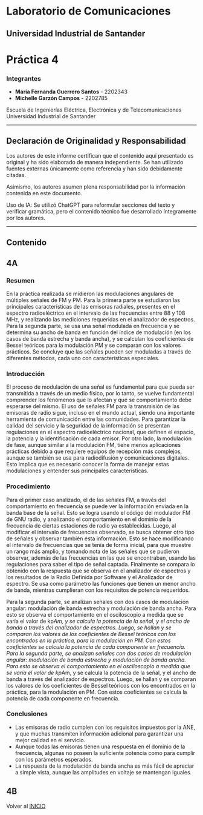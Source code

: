 
# Laboratorio de Comunicaciones
## Universidad Industrial de Santander

# Práctica 4

### Integrantes
- **Maria Fernanda Guerrero Santos** - 2202343
- **Michelle Garzón Campos** - 2202785

Escuela de Ingenierías Eléctrica, Electrónica y de Telecomunicaciones  
Universidad Industrial de Santander


---

## Declaración de Originalidad y Responsabilidad
Los autores de este informe certifican que el contenido aquí presentado es original y ha sido elaborado de manera independiente. Se han utilizado fuentes externas únicamente como referencia y han sido debidamente citadas.

Asimismo, los autores asumen plena responsabilidad por la información contenida en este documento. 

Uso de IA: Se utilizó ChatGPT para reformular secciones del texto y verificar gramática, pero el contenido técnico fue desarrollado íntegramente por los autores.

---
## Contenido

## 4A

### Resumen
En la práctica realizada se midieron las modulaciones angulares de múltiples señales de FM y PM. Para la primera parte se estudiaron las principales características de las emisoras radiales, presentes en el espectro radioeléctrico en el intervalo de las frecuencias entre 88 y 108 MHz, y realizando las mediciones requeridas en el analizador de espectros. Para la segunda parte, se usa una señal modulada en frecuencia y se determina su ancho de banda en función del índice de modulación (en los casos de banda estrecha y banda ancha), y se calculan los coeficientes de Bessel teóricos para la modulación PM y se comparan con los valores prácticos. Se concluye que las señales pueden ser moduladas a través de diferentes métodos, cada uno con características especiales.

### Introducción
El proceso de modulación de una señal es fundamental para que pueda ser transmitida a través de un medio físico, por lo tanto, se vuelve fundamental comprender los fenómenos que lo afectan y qué se comportamiento debe esperarse del mismo. 
El uso de señales FM para la transmisión de las emisoras de radio sigue, incluso en el mundo actual, siendo una importante herramienta de comunicación entre las comunidades. Para garantizar la calidad del servicio y la seguridad de la información se presentan regulaciones en el espectro radioeléctrico nacional, que definen el espacio, la potencia y la identificación de cada emisor.
Por otro lado, la modulación de fase, aunque similar a la modulación FM, tiene menos aplicaciones prácticas debido a que requiere equipos de recepción más complejos, aunque se también se usa para radiodifusión y comunicaciones digitales. Esto implica que es necesario conocer la forma de manejar estas modulaciones y entender sus principales características.


### Procedimiento

Para el primer caso analizado, el de las señales FM, a través del comportamiento en frecuencia se puede ver la información enviada en la banda base de la señal. Esto se logra usando el código del modulador FM de GNU radio, y analizando el comportamiento en el dominio de la frecuencia de ciertas estaciones de radio ya establecidas. 
 Luego, al modificar el intervalo de frecuencias observado, se busca obtener otro tipo de señales y observar también esta información. Esto se hace modificando el intervalo de frecuencias que se tenía de forma inicial, para que muestre un rango más amplio, y tomando nota de las señales que se pudieron observar, además de las frecuencias en las que se encontraban, usando las regulaciones para saber el tipo de señal captada.
Finalmente se compara lo obtenido con la respuesta que se observa en el analizador de espectros y los resultados de la Radio Definida por Software y el Analizador de espectro. Se usa como parámetro las funciones que tienen un menor ancho de banda, mientras cumplieran con los requisitos de potencia requeridos.

Para la segunda parte, se analizan señales con dos casos de modulación angular: modulación de banda estrecha y modulación de banda ancha. Para esto se observa el comportamiento en el osciloscopio a medida que se varía el valor de kp*Am, y se calcula la potencia de la señal, y el ancho de banda a través del analizador de espectros. 
Luego, se hallan y se comparan los valores de los coeficientes de Bessel teóricos con los encontrados en la práctica, para la modulación en PM. Con estos coeficientes se calcula la potencia de cada componente en frecuencia.
Para la segunda parte, se analizan señales con dos casos de modulación angular: modulación de banda estrecha y modulación de banda ancha. Para esto se observa el comportamiento en el osciloscopio a medida que se varía el valor de kp*Am, y se calcula la potencia de la señal, y el ancho de banda a través del analizador de espectros. 
Luego, se hallan y se comparan los valores de los coeficientes de Bessel teóricos con los encontrados en la práctica, para la modulación en PM. Con estos coeficientes se calcula la potencia de cada componente en frecuencia.

### Conclusiones

-	Las emisoras de radio cumplen con los requisitos impuestos por la ANE, y que muchas transmiten información adicional para garantizar una mejor calidad en el servicio.
-	Aunque todas las emisoras tienen una respuesta en el dominio de la frecuencia, algunas no poseen la suficiente potencia como para cumplir con los parámetros esperados.
-	La respuesta de la modulación de banda ancha es más fácil de apreciar a simple vista, aunque las amplitudes en voltaje se mantengan iguales.

## 4B


Volver al [INICIO](#laboratorio-de-comunicaciones)
